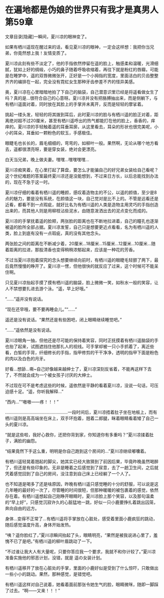 # 在遍地都是伪娘的世界只有我才是真男人 第59章

文章目录[隐藏]一瞬间，夏川凉的眼神变了。

如果有栖川遥现在醒过来的话，看见夏川凉的眼神，一定会这样想：我把你当兄弟，你竟然想上我！友情变质了。

夏川凉此刻有些不淡定了，他的手指依然停留在遥的脸上，触感柔和温暖，光滑细腻，犹如上好的绸缎，小巧的鼻子随着呼吸收缩着，再往下就是粉红的唇瓣。可能是在睡梦中，遥的双唇微微张开，正好是一个小拇指的宽度，里面洁白的贝齿整整齐齐的编排在一起，完全没有霓虹女生那种牙齿参差不齐的怪异美感。

奥，夏川凉在心里暗暗地拍了下自己的脑袋，自己潜意识里已经是将遥看做女生了吗？真的是…很符合自己的心意呀。夏川凉并没有把胳膊抽出来，而是侧躺下，与有栖川遥面对着，同时放在其脸上的手掌并未离开，反而是轻轻的摩挲着。

挑起一缕头发，轻轻的将其拨到耳后，此时夏川凉的脸与有栖川遥的脸正对着，距离绝对超不过20厘米，甚至有栖川遥呼出的热气都能打在他的脸上，香香的，痒痒的。夏川凉的手轻触着遥的耳垂耳廓，从这里看去，耳朵的形状也很完美呢，小小的耳朵，耳垂如一颗粉色的软玉，手感极佳。

眼睫毛也长长的，眉毛细细的，弯弯的，如柳叶一般。果然啊，无论从哪个地方看去，遥都很漂亮呀，要是穿女装，绝对会更漂亮。

白天当兄弟，晚上做夫妻。嘿嘿…嘿嘿嘿嘿…

夏川凉痴笑着，在心里打起了算盘，要怎么才能骗自己的好兄弟女装给自己看呢？这个世纪难题的答案最终夏川凉还是没能想到，不过来日方长，以后总能找到办法的，现在不急于这一时。

夏川凉仔细的看着有栖川遥的睡颜，感叹着造物主的不公，以遥的颜值，至少是8点的魅力，要是没有系统，在颜值这一块，自己觉对是比不上的。不管是远看还是近看，都看不到一点瑕疵，就好比名为有栖川遥的人类是造物主用灵巧的手指创造出来的，而其他人则是用柳枝沾些泥水，由随意泼洒出去的泥点变化而成的。

夏川凉的手掌抚着遥的脸颊，两张脸的距离也在不断地拉进着，自己的瞳孔也逐渐被遥的脸所全部占据。夏川凉发誓，自己只是想要更近点看看，名为有栖川遥的人类，脸上到底有没有一点瑕疵，真的没有其他念头。

两张脸之间的距离在不断减少着，20厘米…18厘米…15厘米…12厘米…10厘米…随着距离的拉进，那股清香也变得稍稍浓郁起来，应该是一种花的芳香。

不过当夏川凉抱着探究的念头想要继续向前时，有栖川遥的眼睫毛轻颤了两下，最后竟然慢慢的睁开了。夏川凉一愣，但他很快的就反应了过来，这个时候可不能呆住啊。

只见夏川凉抬起手摸了摸有栖川遥的脑袋，脸上微微一笑，如秋水一般的笑容，让人不禁想要扎进去游个泳。“遥，早上好哦。”

“……”遥并没有说话。

“现在还早哦，要不要再睡会儿。”“……”

遥还是没有说话。“果然还是有些困吧，闭上眼睛继续睡觉吧。”

“……”遥依然是没有说话。

夏川凉眼角一抽，但他还是尽可能的保持着笑容，同时正抚摸着有栖川遥脑袋的手也抬了起来，试图遮挡住他那扎人的视线。可手掌却被一只小手抓着了，离近些看，白皙的手背，纤细修长的手指，指甲修剪的干干净净，透明的指甲下面是粉色的肉以及白色的月牙。

好看…想舔…嘶~自己好像越来越绅士了，夏川凉深刻反省着，不能再这样下去了，不然就会成为一个被女孩子讨厌的大绅士。

不过现在可不是考虑这些的时候，遥依然是平静的看着夏川凉，没说一句话，可压迫感十足。“遥，你听我解释…”

“西内…”“嗷嗷——疼！！！”

……………………………………………一段时间后，夏川凉捂着肚子坐在地板上，而有栖川遥则是高高端坐在床上，双手环抱着，翘着二郎腿，眯着眼睛看着矮了自己一头的夏川凉。

“就是这些啦，我好心救你，还把你背到家，你知道你有多重吗？”夏川凉揉着肚子，满脸的幽怨。

“结果竟然下手这么重，明明是你自己跑到这个房间的…”夏川凉继续嘟囔着。

有栖川遥轻晃着翘起的脚尖，她其实已经大致猜到了前因后果，毕竟昨晚虽然喝醉了，但还是有些印象的。无非是睡着之后感觉到了尿意，去了一趟卫生间，之后就凭着感觉回到了自己的房间，没注意到自己床上已经躺了一个人了。

也不知道是喝多了还是啥原因，昨晚有栖川遥只感觉睡的十分的舒服，可以说是这几年睡的最好的一次了，尽管睡的时间很短，但那种暖暖的被包裹着的感觉，依然存在着。有栖川遥想起自己刚睁开眼睛时，夏川凉脸上那个笑容，以及那句温柔的“早上好”，只感觉沉寂许久的心脏猛地一跳，好似一只小鹿要挣扎着跳出囚笼，奔向自由的远方。

身体…变得不正常了…有栖川遥将手掌放在心脏处，感受着里面小鹿疯狂的跳动，随后感觉温度升高，身体开始发热。

“咦？遥你脸红了，”夏川凉瞬间抬起了头，眼睛明亮，“果然是被我说进心里了，羞愧不已了是吧。”有栖川遥的柳叶眉跳动了一下。

“不过谁让我大人有大量呢，只要你答应我一个要求，我就不和你计较了。”夏川凉准备实施他的邪恶计划，没错，就是 遥の女装计划。

有栖川遥移开了放在心脏处的手掌，里面的小鹿好似是受到了什么惊吓，只敢做出一些小小的跳动。果然，那种感觉，是错觉吧。

有栖川遥这样对自己说着，她看着面前那张令她生气的脸，眼睛微咪，随即一脚踩了过去。“啊——又来！！！”

